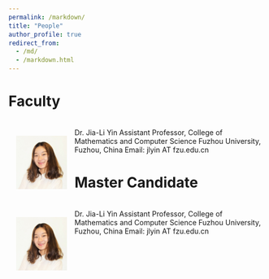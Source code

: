 ```yaml
---
permalink: /markdown/
title: "People"
author_profile: true
redirect_from: 
  - /md/
  - /markdown.html
---
```

Faculty
======
<br>
<img src='/images/Yin.JPG' width="100" style="float: left; margin: 15px">
Dr. Jia-Li Yin  
Assistant Professor, College of Mathematics and Computer Science  
Fuzhou University, Fuzhou, China  
Email: jlyin AT fzu.edu.cn  
<br>

Master Candidate
======
<br>
<img src='/images/Yin.JPG' width="100" style="float: left; margin: 15px">
Dr. Jia-Li Yin  
Assistant Professor, College of Mathematics and Computer Science  
Fuzhou University, Fuzhou, China  
Email: jlyin AT fzu.edu.cn  
<br>

